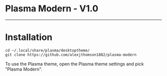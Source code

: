 # Plasma Modern - V1.0

---

# Installation

```
cd ~/.local/share/plasma/desktoptheme/
git clone https://github.com/alexjthomson1882/plasma-modern
```

To use the Plasma theme, open the Plasma theme settings and pick "Plasma Modern".
